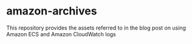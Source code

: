 # amazon-archives
This repository provides the assets referred to in the blog post on using Amazon ECS and Amazon CloudWatch logs
